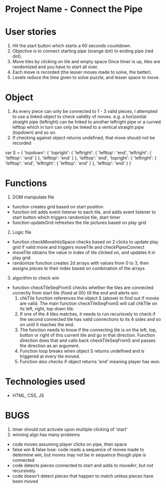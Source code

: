 # Project Name - Connect the Pipe
# User stories
1. Hit the start button which starts a 60 seconds countdown.
2. Objective is to connect starting pipe (orange dot) to ending pipe (red dot).
3. Move tiles by clicking on tile and empty space
Once timer is up, tiles are randomized and you have to start all over.
4. Each move is recorded (the lesser moves made to solve, the better).
5. Levels reduce the time given to solve puzzle, and lesser space to move.

# Object
1. As every piece can only be connected to 1 - 3 valid pieces, I attempted to use a linked object to check validity of moves.
e.g. a horizontal straight pipe (leftright) can be linked to another leftright pipe or a curved lefttop which in turn can only be linked to a vertical straight pipe (topdown) and so on.
2. If checking against object returns undefined, that move should not be recorded

var S = {
  'topdown': {
    'topright': {
      'leftright': {
        'lefttop': 'end',
        'leftright': {
          'lefttop': 'end'
        }
      },
      'lefttop': 'end'
    }
  },
  'lefttop': 'end',
  'topright': {
    'leftright': {
      'lefttop': 'end',
      'leftright': {
        'lefttop': 'end'
      }
    },
    'lefttop': 'end'
  }
}

# Functions
1. DOM manipulate file
- function creates grid based on start position
- function init adds event listener to each tile, and adds event listener to start button which triggers randomize tile, start timer
- function updateGrid refreshes the tile pictures based on play grid

2. Logic file
- function checkMoveIntoSpace checks based on 2 clicks to update play grid if valid move and triggers moveTile and checkPipesConnect
- moveTile obtains the value in index of tile clicked on, and updates it in play grid
- randomize function creates 2d arrays with values from 0 to 3, then assigns pieces to their index based on combination of the arrays

3. algorithm to check win
- function checkTileSeqFromS checks whether the tiles are connected correctly from start tile (fixed at 00) till the end and alerts win.
  1. chkTile function references the object S (above) to find out if moves are valid. The main function checkTileSeqFromS will call chkTile on its left, right, top down tile.
  2. If one of the 4 tiles matches, it needs to run recurisvely to check if the second connected tile has valid connections to its 4 sides and so on until it reaches the end.
  3. The function needs to know if the connecting tile is on the left, top, botton or right of this current tile and go in that direction. Function direction does that and calls back checkTileSeqFromS and passes the direction as an argument.
  4. Function loop breaks when object S returns undefined and is triggered at every tile moved.
  5. Function also checks if object returns 'end' meaning player has won.



# Technologies used
- HTML, CSS, JS

# BUGS
1. timer should not activate upon multiple clicking of 'start'
2. winning algo has many problems
  - code moves assuming player clicks on pipe, then space
  - false win & false lose: code reads a sequence of moves made to determine win, but moves may not be in sequence though pipe is connected
  - code detects pieces connected to start and adds to moveArr, but not recursively.
  - code doesn't detect pieces that happen to match unless pieces have been moved
